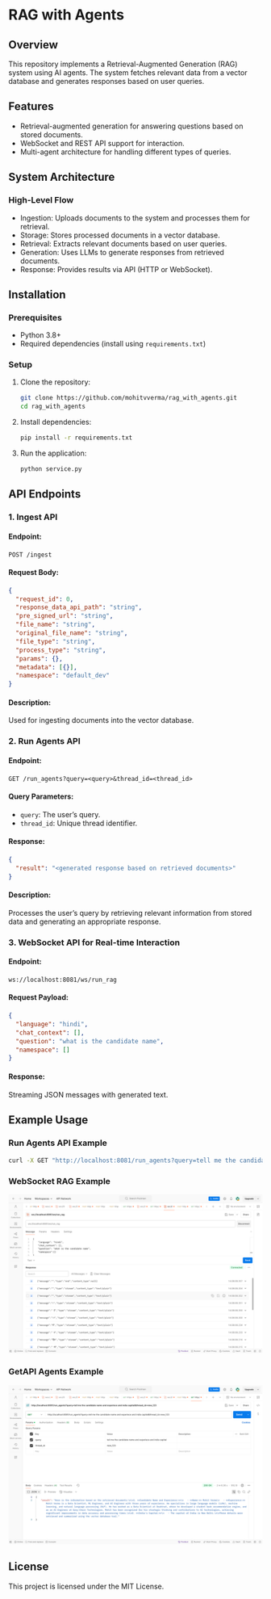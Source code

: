 # RAG with Agents

## Overview

This repository implements a Retrieval-Augmented Generation (RAG) system using AI agents. The system fetches relevant data from a vector database and generates responses based on user queries.

## Features
- Retrieval-augmented generation for answering questions based on stored documents.
- WebSocket and REST API support for interaction.
- Multi-agent architecture for handling different types of queries.

## System Architecture
### High-Level Flow
- Ingestion: Uploads documents to the system and processes them for retrieval.
- Storage: Stores processed documents in a vector database. 
- Retrieval: Extracts relevant documents based on user queries. 
- Generation: Uses LLMs to generate responses from retrieved documents. 
- Response: Provides results via API (HTTP or WebSocket).

## Installation

### Prerequisites
- Python 3.8+
- Required dependencies (install using `requirements.txt`)

### Setup
1. Clone the repository:
   ```bash
   git clone https://github.com/mohitvverma/rag_with_agents.git
   cd rag_with_agents
   ```
2. Install dependencies:
   ```bash
   pip install -r requirements.txt
   ```
3. Run the application:
   ```bash
   python service.py
   ```

## API Endpoints

### 1. **Ingest API**
#### Endpoint:
```
POST /ingest
```
#### Request Body:
```json
{
  "request_id": 0,
  "response_data_api_path": "string",
  "pre_signed_url": "string",
  "file_name": "string",
  "original_file_name": "string",
  "file_type": "string",
  "process_type": "string",
  "params": {},
  "metadata": [{}],
  "namespace": "default_dev"
}
```
#### Description:
Used for ingesting documents into the vector database.

### 2. **Run Agents API**
#### Endpoint:
```
GET /run_agents?query=<query>&thread_id=<thread_id>
```
#### Query Parameters:
- `query`: The user’s query.
- `thread_id`: Unique thread identifier.
#### Response:
```json
{
  "result": "<generated response based on retrieved documents>"
}
```
#### Description:
Processes the user’s query by retrieving relevant information from stored data and generating an appropriate response.

### 3. **WebSocket API for Real-time Interaction**
#### Endpoint:
```
ws://localhost:8081/ws/run_rag
```
#### Request Payload:
```json
{
  "language": "hindi",
  "chat_context": [],
  "question": "what is the candidate name",
  "namespace": []
}
```
#### Response:
Streaming JSON messages with generated text.

## Example Usage
### Run Agents API Example
```bash
curl -X GET "http://localhost:8081/run_agents?query=tell me the candidate name&thread_id=new_123"
```
### WebSocket RAG Example
![img_2.png](img_2.png)

### GetAPI Agents Example
![img_1.png](img_1.png)
## License
This project is licensed under the MIT License.

